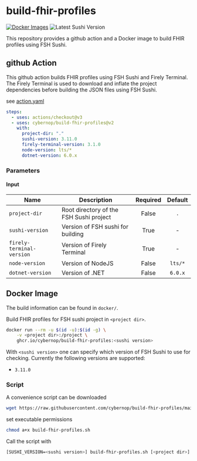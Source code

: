 # build-fhir-profiles

[![Docker Images](https://github.com/cybernop/build-fhir-profiles/actions/workflows/docker.yml/badge.svg)](https://github.com/cybernop/build-fhir-profiles/actions/workflows/docker.yml) ![Latest Sushi Version](https://img.shields.io/badge/Latest%20Sushi%20Version-3.11.0-blue.svg)

This repository provides a github action and a Docker image to build FHIR profiles using FSH Sushi.

## github Action

This github action builds FHIR profiles using FSH Sushi and Firely Terminal. The Firely Terminal is used to download and inflate the project dependencies before building the JSON files using FSH Sushi.

see [action.yaml](action.yaml)

```yaml
steps:
  - uses: actions/checkout@v3
  - uses: cybernop/build-fhir-profiles@v2
    with:
      project-dir: "."
      sushi-version: 3.11.0
      firely-terminal-version: 3.1.0
      node-version: lts/*
      dotnet-version: 6.0.x
```

### Parameters

#### Input

| Name | Description | Required | Default |
| --- | --- | :-: | :-: |
| `project-dir` | Root directory of the FSH Sushi project | False | `.` |
| `sushi-version` | Version of FSH sushi for building | True | - |
| `firely-terminal-version` | Version of Firely Terminal | True | - |
| `node-version` | Version of NodeJS | False | `lts/*` |
| `dotnet-version` | Version of .NET | False | `6.0.x` |

## Docker Image

The build information can be found in `docker/`.

Build FHIR profiles for FSH sushi project in `<project dir>`.

```bash
docker run --rm -u $(id -u):$(id -g) \
    -v <project dir>:/project \
    ghcr.io/cybernop/build-fhir-profiles:<sushi version>
```

With `<sushi version>` one can specify which version of FSH Sushi to use for checking. Currently the following versions are supported:

* `3.11.0`

### Script

A convenience script can be downloaded

```bash
wget https://raw.githubusercontent.com/cybernop/build-fhir-profiles/main/docker/scripts/build-fhir-profiles.sh
```

set executable permissions

```bash
chmod a+x build-fhir-profiles.sh
```

Call the script with

```bash
[SUSHI_VERSION=<sushi version>] build-fhir-profiles.sh [<project dir>]
```

